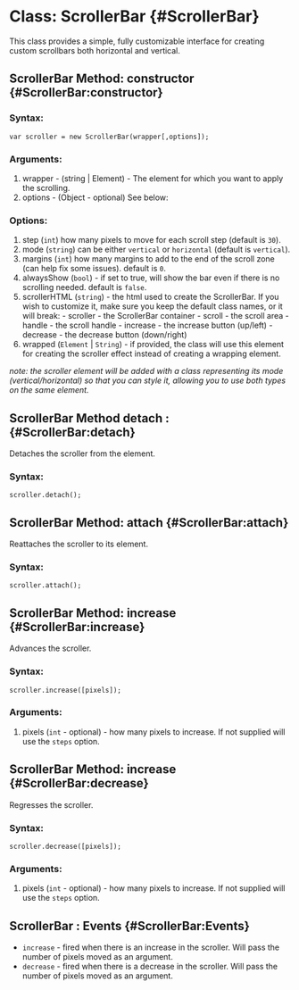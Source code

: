 Class: ScrollerBar {#ScrollerBar}
==========================================
This class provides a simple, fully customizable interface for creating custom scrollbars both horizontal and vertical.

ScrollerBar Method: constructor {#ScrollerBar:constructor}
---------------------------------
### Syntax:

	var scroller = new ScrollerBar(wrapper[,options]);

### Arguments:

1. wrapper - (string | Element) - The element for which you want to apply the scrolling.
2. options - (Object - optional) See below:

### Options:
1. step (`int`) how many pixels to move for each scroll step (default is `30`).
2. mode (`string`) can be either `vertical` or `horizontal` (default is `vertical`).
3. margins (`int`) how many margins to add to the end of the scroll zone (can help fix some issues). default is `0`.
4. alwaysShow (`bool`) - if set to true, will show the bar even if there is no scrolling needed. default is `false`.
5. scrollerHTML (`string`) - the html used to create the ScrollerBar. If you wish to customize it, make sure you keep the default class names, or it will break:
        - scroller - the ScrollerBar container
        - scroll - the scroll area
        - handle - the scroll handle
        - increase - the increase button (up/left)
        - decrease - the decrease button (down/right)
6. wrapped (`Element` | `String`) - if provided, the class will use this element for creating the scroller effect instead of creating a wrapping element.

*note: the scroller element will be added with a class representing its mode (vertical/horizontal) so that you can style it, allowing you to use both types on the same element.*


ScrollerBar Method detach : {#ScrollerBar:detach}
----------------
Detaches the scroller from the element.

### Syntax:
    
    scroller.detach();
	
    

    
ScrollerBar Method: attach {#ScrollerBar:attach}
----------------
Reattaches the scroller to its element.

### Syntax:
    
    scroller.attach();
	


    
ScrollerBar Method: increase {#ScrollerBar:increase}
----------------
Advances the scroller.

### Syntax:
    
    scroller.increase([pixels]);

### Arguments:

1. pixels (`int` - optional) - how many pixels to increase. If not supplied will use the `steps` option.



ScrollerBar Method: increase {#ScrollerBar:decrease}
----------------
Regresses the scroller.

### Syntax:
    
    scroller.decrease([pixels]);

### Arguments:

1. pixels (`int` - optional) - how many pixels to increase. If not supplied will use the `steps` option.
    

    
ScrollerBar : Events {#ScrollerBar:Events}
---------------
 * `increase`  - fired when there is an increase in the scroller. Will pass the number of pixels moved as an argument.
 * `decrease` - fired when there is a decrease in the scroller. Will pass the number of pixels moved as an argument.
 
